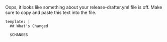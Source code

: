 Oops, it looks like something about your release-drafter.yml file is off. Make sure to copy and paste this text into the file.

```
template: |
  ## What's Changed

  $CHANGES
```